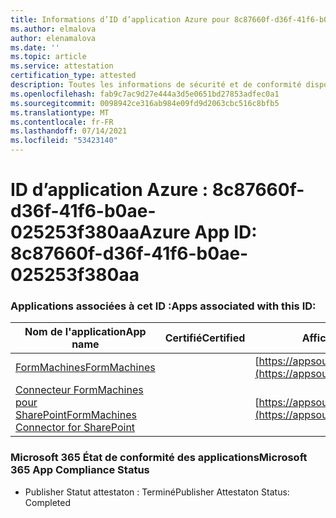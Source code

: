 ```yaml
---
title: Informations d’ID d’application Azure pour 8c87660f-d36f-41f6-b0ae-025253f380aa
ms.author: elmalova
author: elenamalova
ms.date: ''
ms.topic: article
ms.service: attestation
certification_type: attested
description: Toutes les informations de sécurité et de conformité disponibles pour 8c87660f-d36f-41f6-b0ae-025253f380aa.
ms.openlocfilehash: fab9c7ac9d27e444a3d5e0651bd27853adfec0a1
ms.sourcegitcommit: 0098942ce316ab984e09fd9d2063cbc516c8bfb5
ms.translationtype: MT
ms.contentlocale: fr-FR
ms.lasthandoff: 07/14/2021
ms.locfileid: "53423140"
---
```

# <a name="azure-app-id-8c87660f-d36f-41f6-b0ae-025253f380aa"></a><span data-ttu-id="02439-103">ID d’application Azure : 8c87660f-d36f-41f6-b0ae-025253f380aa</span><span class="sxs-lookup"><span data-stu-id="02439-103">Azure App ID: 8c87660f-d36f-41f6-b0ae-025253f380aa</span></span>


### <a name="apps-associated-with-this-id"></a><span data-ttu-id="02439-104">Applications associées à cet ID :</span><span class="sxs-lookup"><span data-stu-id="02439-104">Apps associated with this ID:</span></span>
| <span data-ttu-id="02439-105">**Nom de l'application**</span><span class="sxs-lookup"><span data-stu-id="02439-105">**App name**</span></span> | <span data-ttu-id="02439-106">**Certifié**</span><span class="sxs-lookup"><span data-stu-id="02439-106">**Certified**</span></span> | <span data-ttu-id="02439-107">**Afficher dans AppSource**</span><span class="sxs-lookup"><span data-stu-id="02439-107">**View in AppSource**</span></span> |
|-|-|-|
| [<span data-ttu-id="02439-108">FormMachines</span><span class="sxs-lookup"><span data-stu-id="02439-108">FormMachines</span></span>](https://docs.microsoft.com/en-us/microsoft-365-app-certification/forward/WA200001217) |  | [https://appsource.microsoft.com/product/office/WA200001217](https://appsource.microsoft.com/product/office/WA200001217) |
| [<span data-ttu-id="02439-109">Connecteur FormMachines pour SharePoint</span><span class="sxs-lookup"><span data-stu-id="02439-109">FormMachines Connector for SharePoint</span></span>](https://docs.microsoft.com/en-us/microsoft-365-app-certification/forward/WA200000357) |  | [https://appsource.microsoft.com/product/office/WA200000357](https://appsource.microsoft.com/product/office/WA200000357) |

### <a name="microsoft-365-app-compliance-status"></a><span data-ttu-id="02439-110">Microsoft 365 État de conformité des applications</span><span class="sxs-lookup"><span data-stu-id="02439-110">Microsoft 365 App Compliance Status</span></span>
- <span data-ttu-id="02439-111">Publisher Statut attestaton : Terminé</span><span class="sxs-lookup"><span data-stu-id="02439-111">Publisher Attestaton Status: Completed</span></span>
